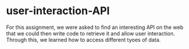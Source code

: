 # user-interaction-API
 For this assignment, we were asked to find an interesting API on the web that we could then write code to retrieve it and allow user interaction. Through this, we learned how to access different tyoes of data.

